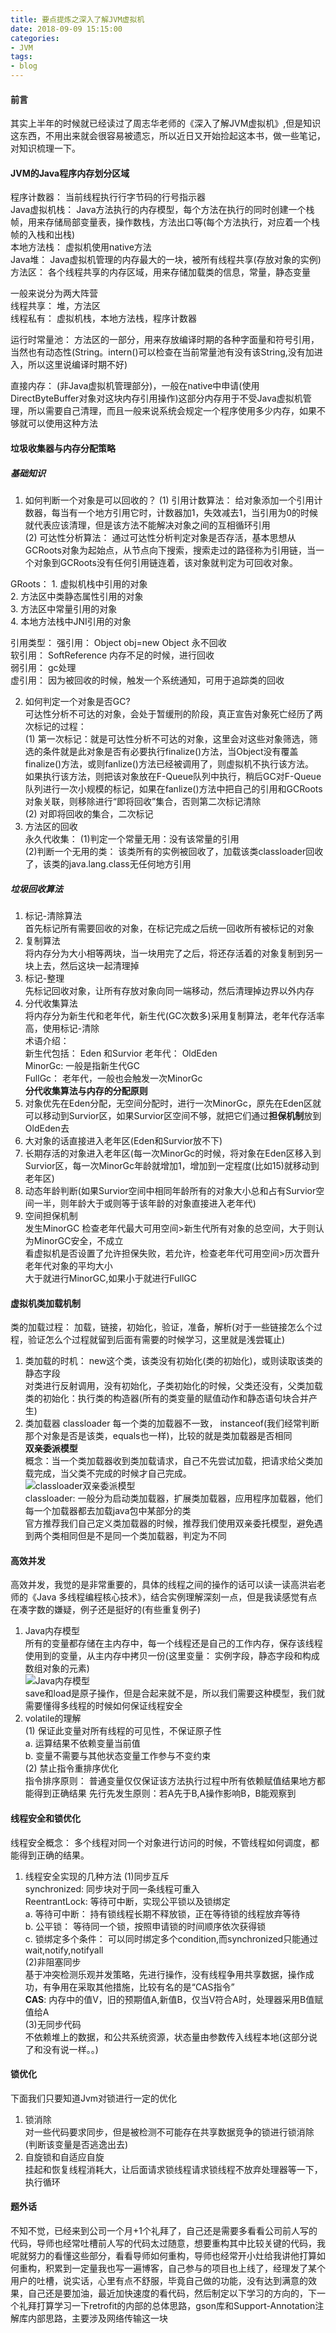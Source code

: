 ```yaml
---
title: 要点提炼之深入了解JVM虚拟机
date: 2018-09-09 15:15:00
categories: 
- JVM
tags:
- blog
--- 
```


#### 前言
其实上半年的时候就已经读过了周志华老师的《深入了解JVM虚拟机》,但是知识这东西，不用出来就会很容易被遗忘，所以近日又开始捡起这本书，做一些笔记，对知识梳理一下。  
#### JVM的Java程序内存划分区域
程序计数器： 当前线程执行行字节码的行号指示器  
Java虚拟机栈： Java方法执行的内存模型，每个方法在执行的同时创建一个栈帧，用来存储局部变量表，操作数栈，方法出口等(每个方法执行，对应着一个栈帧的入栈和出栈)  
本地方法栈： 虚拟机使用native方法  
Java堆： Java虚拟机管理的内存最大的一块，被所有线程共享(存放对象的实例)  
方法区： 各个线程共享的内存区域，用来存储加载类的信息，常量，静态变量  

一般来说分为两大阵营  
线程共享： 堆，方法区  
线程私有： 虚拟机栈，本地方法栈，程序计数器  

运行时常量池： 方法区的一部分，用来存放编译时期的各种字面量和符号引用，当然也有动态性(String。intern()可以检查在当前常量池有没有该String,没有加进入，所以这里说编译时期不好)  

直接内存： (非Java虚拟机管理部分)，一般在native中申请(使用DirectByteBuffer对象对这块内存引用操作)这部分内存用于不受Java虚拟机管理，所以需要自己清理，而且一般来说系统会规定一个程序使用多少内存，如果不够就可以使用这种方法  
#### 垃圾收集器与内存分配策略  
##### 基础知识 
1. 如何判断一个对象是可以回收的？
(1) 引用计数算法： 给对象添加一个引用计数器，每当有一个地方引用它时，计数器加1，失效减去1，当引用为0的时候就代表应该清理，但是该方法不能解决对象之间的互相循环引用  
(2) 可达性分析算法： 通过可达性分析判定对象是否存活，基本思想从GCRoots对象为起始点，从节点向下搜索，搜索走过的路径称为引用链，当一个对象到GCRoots没有任何引用链连着，该对象就判定为可回收对象。  


GRoots： 1. 虚拟机栈中引用的对象  
         2. 方法区中类静态属性引用的对象  
         3. 方法区中常量引用的对象  
         4. 本地方法栈中JNI引用的对象  

引用类型： 强引用： Object obj=new Object 永不回收  
          软引用： SoftReference 内存不足的时候，进行回收  
          弱引用： gc处理  
          虚引用： 因为被回收的时候，触发一个系统通知，可用于追踪类的回收  

2. 如何判定一个对象是否GC?  
可达性分析不可达的对象，会处于暂缓刑的阶段，真正宣告对象死亡经历了两次标记的过程：  
(1) 第一次标记：就是可达性分析不可达的对象，这里会对这些对象筛选，筛选的条件就是此对象是否有必要执行finalize()方法，当Object没有覆盖finalize()方法，或则fanlize()方法已经被调用了，则虚拟机不执行该方法。  
如果执行该方法，则把该对象放在F-Queue队列中执行，稍后GC对F-Queue队列进行一次小规模的标记，如果在fanlize()方法中把自己的引用和GCRoots对象关联，则移除进行“即将回收”集合，否则第二次标记清除  
(2) 对即将回收的集合，二次标记  
3. 方法区的回收  
永久代收集： (1)判定一个常量无用：没有该常量的引用  
            (2)判断一个无用的类： 该类所有的实例被回收了，加载该类classloader回收了，该类的java.lang.class无任何地方引用  
##### 垃圾回收算法  
1. 标记-清除算法  
首先标记所有需要回收的对象，在标记完成之后统一回收所有被标记的对象  
2. 复制算法  
将内存分为大小相等两块，当一块用完了之后，将还存活着的对象复制到另一块上去，然后这块一起清理掉  
3. 标记-整理  
先标记回收对象，让所有存放对象向同一端移动，然后清理掉边界以外内存  
4. 分代收集算法  
将内存分为新生代和老年代，新生代(GC次数多)采用复制算法，老年代存活率高，使用标记-清除  
术语介绍：  
新生代包括： Eden 和Survior  老年代： OldEden  
MinorGc: 一般是指新生代GC  
FullGc： 老年代，一般也会触发一次MinorGc  
**分代收集算法与内存的分配原则**  
1. 对象优先在Eden分配，无空间分配时，进行一次MinorGc，原先在Eden区就可以移动到Survior区，如果Survior区空间不够，就把它们通过**担保机制**放到OldEden去  
2. 大对象的话直接进入老年区(Eden和Survior放不下)  
3. 长期存活的对象进入老年区(每一次MinorGc的时候，将对象在Eden区移入到Survior区，每一次MinorGc年龄就增加1，增加到一定程度(比如15)就移动到老年区)  
4. 动态年龄判断(如果Survior空间中相同年龄所有的对象大小总和占有Survior空间一半，则年龄大于或则等于该年龄的对象直接进入老年代)  
5. 空间担保机制  
发生MinorGC 检查老年代最大可用空间>新生代所有对象的总空间，大于则认为MinorGC安全，不成立  
看虚拟机是否设置了允许担保失败，若允许，检查老年代可用空间>历次晋升老年代对象的平均大小  
大于就进行MinorGC,如果小于就进行FullGC  
#### 虚拟机类加载机制  
类的加载过程： 加载，链接，初始化，验证，准备，解析(对于一些链接怎么个过程，验证怎么个过程就留到后面有需要的时候学习，这里就是浅尝辄止)  
1. 类加载的时机： new这个类，该类没有初始化(类的初始化)，或则读取该类的静态字段  
				对类进行反射调用，没有初始化，子类初始化的时候，父类还没有，父类加载  
类的初始化：执行类的构造器<clinit>(所有的类变量的赋值动作和静态语句块合并产生)  
2. 类加载器 classloader
每一个类的加载器不一致， instanceof(我们经常判断那个对象是否是该类，equals也一样)，比较的就是类加载器是否相同  
**双亲委派模型**  
概念：当一个类加载器收到类加载请求，自己不先尝试加载，把请求给父类加载完成，当父类不完成的时候才自己完成。  
![classloader双亲委派模型](https://chejdj.github.io/assets/blog_image/2018-09-09/classloader.png)  
classloader: 一般分为启动类加载器，扩展类加载器，应用程序加载器，他们每一个加载器都去加载java包中某部分的类  
官方推荐我们自己定义类加载器的时候，推荐我们使用双亲委托模型，避免遇到两个类相同但是不是同一个类加载器，判定为不同  
#### 高效并发  
高效并发，我觉的是非常重要的，具体的线程之间的操作的话可以读一读高洪岩老师的《Java 多线程编程核心技术》，结合实例理解深刻一点，但是我读感觉有点在凑字数的嫌疑，例子还是挺好的(有些重复例子)  
1. Java内存模型  
所有的变量都存储在主内存中，每一个线程还是自己的工作内存，保存该线程使用到的变量，从主内存中拷贝一份(这里变量： 实例字段，静态字段和构成数组对象的元素)  
![Java内存模型](https://chejdj.github.io/assets/blog_image/2018-09-09/work_memory.png)  
save和load是原子操作，但是合起来就不是，所以我们需要这种模型，我们就需要懂得多线程的时候如何保证线程安全  
2. volatile的理解  
(1) 保证此变量对所有线程的可见性，不保证原子性  
a. 运算结果不依赖变量当前值  
b. 变量不需要与其他状态变量工作参与不变约束  
(2) 禁止指令重排序优化  
指令排序原则： 普通变量仅仅保证该方法执行过程中所有依赖赋值结果地方都能得到正确结果
先行先发生原则：若A先于B,A操作影响B，B能观察到  
#### 线程安全和锁优化
线程安全概念： 多个线程对同一个对象进行访问的时候，不管线程如何调度，都能得到正确的结果。  

1. 线程安全实现的几种方法
(1)同步互斥  
synchronized: 同步块对于同一条线程可重入  
ReentrantLock: 等待可中断，实现公平锁以及锁绑定  
a. 等待可中断： 持有锁线程长期不释放锁，正在等待锁的线程放弃等待  
b. 公平锁： 等待同一个锁，按照申请锁的时间顺序依次获得锁  
c. 锁绑定多个条件： 可以同时绑定多个condition,而synchronized只能通过wait,notify,notifyall  
(2)非阻塞同步  
基于冲突检测乐观并发策略，先进行操作，没有线程争用共享数据，操作成功，有争用在采取其他措施，比较有名的是“CAS指令”  
**CAS**: 内存中的值V，旧的预期值A,新值B，仅当V符合A时，处理器采用B值赋值给A  
(3)无同步代码  
不依赖堆上的数据，和公共系统资源，状态量由参数传入线程本地(这部分说了和没有说一样。。)  
#### 锁优化
下面我们只要知道Jvm对锁进行一定的优化  
1. 锁消除  
对一些代码要求同步，但是被检测不可能存在共享数据竞争的锁进行锁消除(判断该变量是否逃逸出去)  
2. 自旋锁和自适应自旋  
挂起和恢复线程消耗大，让后面请求锁线程请求锁线程不放弃处理器等一下，执行循环  

#### 题外话  
不知不觉，已经来到公司一个月+1个礼拜了，自己还是需要多看看公司前人写的代码，导师也经常吐槽前人写的代码太过随意，想要重构其中比较关键的代码，我呢就努力的看懂这些部分，看看导师如何重构，导师也经常开小灶给我讲他打算如何重构，积累到一定量我也写一遍博客，自己参与的项目也上线了，经理发了某个用户的吐槽，说实话，心里有点不舒服，毕竟自己做的功能，没有达到满意的效果，自己还是要加油，最近加快速度的看代码，然后制定以下学习的方向的，下一个礼拜打算学习一下retrofit的内部的总体思路，gson库和Support-Annotation注解库内部思路，主要涉及网络传输这一块



